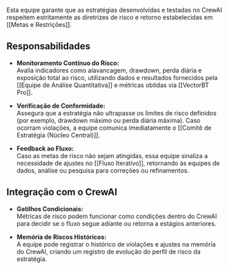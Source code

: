Esta equipe garante que as estratégias desenvolvidas e testadas no CrewAI respeitem estritamente as diretrizes de risco e retorno estabelecidas em [[Metas e Restrições]].

## Responsabilidades

- **Monitoramento Contínuo do Risco:**  
    Avalia indicadores como alavancagem, drawdown, perda diária e exposição total ao risco, utilizando dados e resultados fornecidos pela [[Equipe de Análise Quantitativa]] e métricas obtidas via [[VectorBT Pro]].
    
- **Verificação de Conformidade:**  
    Assegura que a estratégia não ultrapasse os limites de risco definidos (por exemplo, drawdown máximo ou perda diária máxima). Caso ocorram violações, a equipe comunica imediatamente o [[Comitê de Estratégia (Núcleo Central)]].
    
- **Feedback ao Fluxo:**  
    Caso as metas de risco não sejam atingidas, essa equipe sinaliza a necessidade de ajustes no [[Fluxo Iterativo]], retornando às equipes de dados, análise ou pesquisa para correções ou refinamentos.
    

## Integração com o CrewAI

- **Gatilhos Condicionais:**  
    Métricas de risco podem funcionar como condições dentro do CrewAI para decidir se o fluxo segue adiante ou retorna a estágios anteriores.
    
- **Memória de Riscos Históricos:**  
    A equipe pode registrar o histórico de violações e ajustes na memória do CrewAI, criando um registro de evolução do perfil de risco da estratégia.